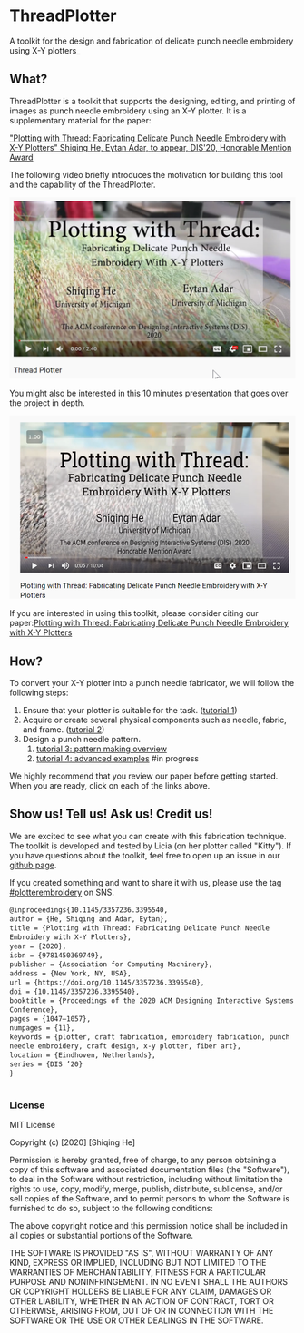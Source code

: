 # ThreadPlotter


A toolkit for the design and fabrication of delicate punch needle embroidery using X-Y plotters_ 
 
 ## What?
 
ThreadPlotter is a toolkit that supports the designing, editing, and printing of images as punch needle embroidery using an X-Y plotter. It is a supplementary material for the paper:

["Plotting with Thread: Fabricating Delicate Punch Needle Embroidery with X-Y Plotters"
 Shiqing He, Eytan Adar, to appear, DIS'20, Honorable Mention Award](http://www.cond.org/punchneedle.html)

The following video briefly introduces the motivation for building this tool and the capability of the ThreadPlotter.
 
[![youtube-preview](assets/youtube-preview.png)](https://www.youtube.com/watch?v=zMfiQarMp-8)

You might also be interested in this 10 minutes presentation that goes over the project in depth. 


[![youtube-presentation](assets/youtube-presentation.png)](https://www.youtube.com/watch?v=jvuNcWv8kGo)


If you are interested in using this toolkit, please consider citing our paper:[Plotting with Thread: Fabricating Delicate Punch Needle Embroidery with X-Y Plotters](http://www.cond.org/punchneedle.html)

 ## How?
 
 To convert your X-Y plotter into a punch needle fabricator, we will follow the following steps:
  1. Ensure that your plotter is suitable for the task. ([tutorial 1](tutorial/step1_plotterCheck.md))
  2. Acquire or create several physical components such as needle, fabric, and frame. ([tutorial 2](tutorial/step2_physicalSetup.md))
  3. Design a punch needle pattern. 
     1. [tutorial 3: pattern making overview](tutorial/step3_patternMaking.md)
     2. [tutorial 4: advanced examples](tutorial/step4_advancedExamples.md) #in progress
  
 We highly recommend that you review our paper before getting started. When you are ready, click on each of the links above.
    
 ## Show us! Tell us! Ask us! Credit us!
 We are excited to see what you can create with this fabrication technique. The toolkit is developed and tested by Licia (on her plotter called "Kitty"). If you have questions about the toolkit, feel free to open up an issue in our [github page](https://github.com/LiciaHe/threadPlotter).   
 
 If you created something and want to share it with us, please use the tag [#plotterembroidery](https://www.instagram.com/explore/tags/plotterembroidery/?hl=en) on SNS. 
 
```
@inproceedings{10.1145/3357236.3395540,
author = {He, Shiqing and Adar, Eytan},
title = {Plotting with Thread: Fabricating Delicate Punch Needle Embroidery with X-Y Plotters},
year = {2020},
isbn = {9781450369749},
publisher = {Association for Computing Machinery},
address = {New York, NY, USA},
url = {https://doi.org/10.1145/3357236.3395540},
doi = {10.1145/3357236.3395540},
booktitle = {Proceedings of the 2020 ACM Designing Interactive Systems Conference},
pages = {1047–1057},
numpages = {11},
keywords = {plotter, craft fabrication, embroidery fabrication, punch needle embroidery, craft design, x-y plotter, fiber art},
location = {Eindhoven, Netherlands},
series = {DIS ’20}
}
  

```
 
 ### License
 
 MIT License

Copyright (c) [2020] [Shiqing He]

Permission is hereby granted, free of charge, to any person obtaining a copy
of this software and associated documentation files (the "Software"), to deal
in the Software without restriction, including without limitation the rights
to use, copy, modify, merge, publish, distribute, sublicense, and/or sell
copies of the Software, and to permit persons to whom the Software is
furnished to do so, subject to the following conditions:

The above copyright notice and this permission notice shall be included in all
copies or substantial portions of the Software.

THE SOFTWARE IS PROVIDED "AS IS", WITHOUT WARRANTY OF ANY KIND, EXPRESS OR
IMPLIED, INCLUDING BUT NOT LIMITED TO THE WARRANTIES OF MERCHANTABILITY,
FITNESS FOR A PARTICULAR PURPOSE AND NONINFRINGEMENT. IN NO EVENT SHALL THE
AUTHORS OR COPYRIGHT HOLDERS BE LIABLE FOR ANY CLAIM, DAMAGES OR OTHER
LIABILITY, WHETHER IN AN ACTION OF CONTRACT, TORT OR OTHERWISE, ARISING FROM,
OUT OF OR IN CONNECTION WITH THE SOFTWARE OR THE USE OR OTHER DEALINGS IN THE
SOFTWARE.
